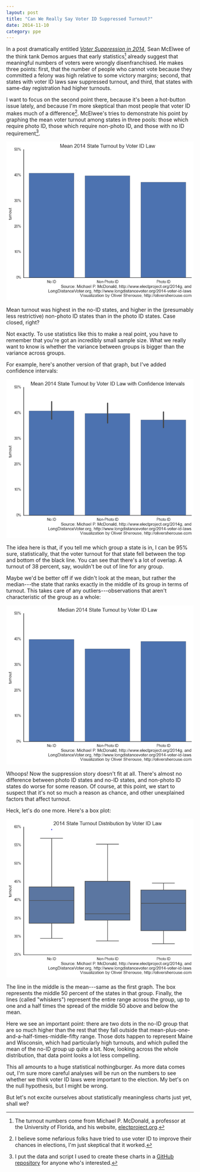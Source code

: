 ```yaml
---
layout: post
title: "Can We Really Say Voter ID Suppressed Turnout?"
date: 2014-11-10
category: ppe
---
```


In a post dramatically entitled *[Voter Suppression in 2014]*, Sean McElwee of
the think tank Demos argues that early statistics[^mcdonald] already
suggest that meaningful numbers of voters were wrongly disenfranchised. He
makes three points: first, that the number of people who cannot vote because
they committed a felony was high relative to some victory margins; second, that
states with voter ID laws saw suppressed turnout, and third, that states with
same-day registration had higher turnouts.

I want to focus on the second point there, because it's been a hot-button issue
lately, and because I'm more skeptical than most people that voter ID makes
much of a difference[^nefarious]. McElwee's tries to demonstrate his point by
graphing the mean voter turnout among states in three pools: those which
require photo ID, those which require non-photo ID, and those with no ID
requirement[^data].

![mean]

Mean turnout was highest in the no-ID states, and higher in the (presumably
less restrictive) non-photo ID states than in the photo ID states. Case closed,
right?

Not exactly. To use statistics like this to make a real point, you have to
remember that you're got an incredibly small sample size. What we really want
to know is whether the variance between groups is bigger than the variance
across groups.

For example, here's another version of that graph, but I've added confidence
intervals:

![mean-ci]

The idea here is that, if you tell me which group a state is in, I
can be 95% sure, statistically, that the voter turnout for that state fell
between the top and bottom of the black line. You can see that there's a lot of
overlap. A turnout of 38 percent, say, wouldn't be out of line for any group.

Maybe we'd be better off if we didn't look at the mean, but rather the
median---the state that ranks exactly in the middle of its group in terms of
turnout.  This takes care of any outliers---observations that aren't
characteristic of the group as a whole:

![median]

Whoops! Now the suppression story doesn't fit at all. There's almost no
difference between photo ID states and no-ID states, and non-photo ID states do
worse for some reason. Of course, at this point, we start to suspect that it's
not so much a reason as chance, and other unexplained factors that affect
turnout.

Heck, let's do one more. Here's a box plot:

![box]

The line in the middle is the mean---same as the first graph. The box
represents the middle 50 percent of the states in that group. Finally, the
lines (called "whiskers") represent the entire range across the group, up to
one and a half times the spread of the middle 50 above and below the mean.

Here we see an important point: there are two dots in the no-ID group that are
so much higher than the rest that they fall outside that
mean-plus-one-and-a-half-times-middle-fifty range. Those dots happen to
represent Maine and Wisconsin, which had particularly high turnouts, and which
pulled the mean of the no-ID group up quite a bit. Now, looking across the
whole distribution, that data point looks a lot less compelling.

This all amounts to a huge statistical nothingburger. As more data comes out,
I'm sure more careful analyses will be run on the numbers to see whether we
think voter ID laws were important to the election. My bet's on the null
hypothesis, but I might be wrong.

But let's not excite ourselves about statistically meaningless charts just yet,
shall we? 


[^mcdonald]: The turnout numbers come from Michael P. McDonald, a professor at
    the University of Florida, and his website,
    [electproject.org](http://www.electproject.org/).

[^nefarious]: I believe some nefarious folks have tried to use voter ID to
    improve their chances in elections, I'm just skeptical that it worked.

[^data]: I put the data and script I used to create these charts in a [GitHub
    repository](https://github.com/OliverSherouse/voter_turnout_2014_post)
    for anyone who's interested.

[Voter Suppression in 2014]: http://www.demos.org/blog/11/6/14/voter-suppression-2014
[mean]: /img/voter_turnout_2014/mean.png
[mean-ci]: /img/voter_turnout_2014/mean_ci.png
[median]: /img/voter_turnout_2014/median.png
[box]: /img/voter_turnout_2014/box.png
